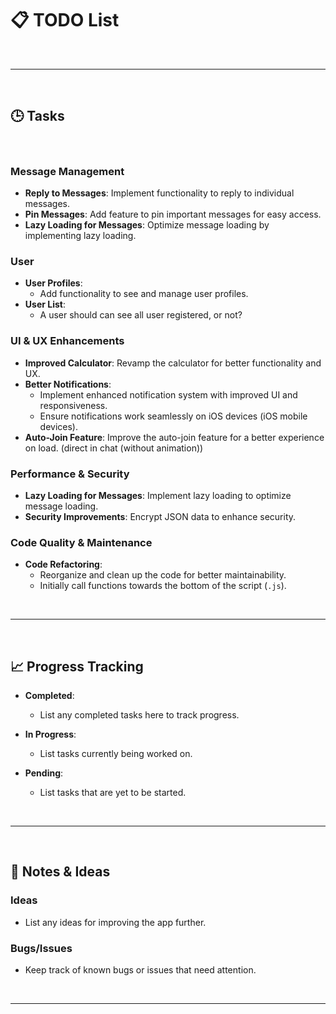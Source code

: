 # 📋 TODO List

<br>

---

<br>

## 🕒 Tasks

<br>

### **Message Management**
- **Reply to Messages**: Implement functionality to reply to individual messages.
- **Pin Messages**: Add feature to pin important messages for easy access.
- **Lazy Loading for Messages**: Optimize message loading by implementing lazy loading.

### **User** 
- **User Profiles**:  
  - Add functionality to see and manage user profiles.
- **User List**:
  - A user should can see all user registered, or not?

### **UI & UX Enhancements**
- **Improved Calculator**: Revamp the calculator for better functionality and UX.
- **Better Notifications**:  
  - Implement enhanced notification system with improved UI and responsiveness.
  - Ensure notifications work seamlessly on iOS devices (iOS mobile devices).
- **Auto-Join Feature**: Improve the auto-join feature for a better experience on load. (direct in chat (without animation))

### **Performance & Security**
- **Lazy Loading for Messages**: Implement lazy loading to optimize message loading.
- **Security Improvements**: Encrypt JSON data to enhance security.

### **Code Quality & Maintenance**
- **Code Refactoring**:  
  - Reorganize and clean up the code for better maintainability.
  - Initially call functions towards the bottom of the script (`.js`).

<br>

---

<br>

## 📈 Progress Tracking

- **Completed**:  
  - List any completed tasks here to track progress.

- **In Progress**:  
  - List tasks currently being worked on.

- **Pending**:  
  - List tasks that are yet to be started.

<br>

---

<br>

## 📝 Notes & Ideas

### **Ideas**
- List any ideas for improving the app further.

### **Bugs/Issues**
- Keep track of known bugs or issues that need attention.

<br>

---
